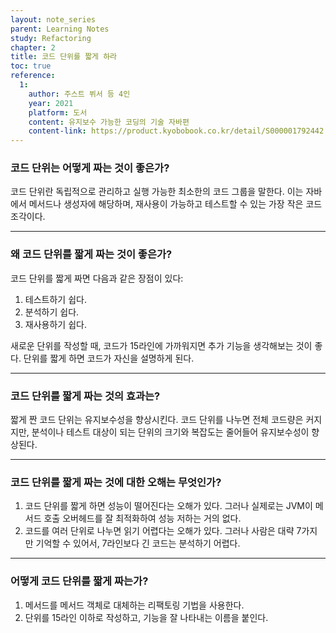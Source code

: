 ```yaml
---
layout: note_series
parent: Learning Notes
study: Refactoring
chapter: 2
title: 코드 단위를 짧게 하라
toc: true
reference:
  1: 
    author: 주스트 뷔서 등 4인
    year: 2021
    platform: 도서
    content: 유지보수 가능한 코딩의 기술 자바편
    content-link: https://product.kyobobook.co.kr/detail/S000001792442
---
```

### 코드 단위는 어떻게 짜는 것이 좋은가?

코드 단위란 독립적으로 관리하고 실행 가능한 최소한의 코드 그룹을 말한다. 이는 자바에서 메서드나 생성자에 해당하며, 재사용이 가능하고 테스트할 수 있는 가장 작은 코드 조각이다.

---

### 왜 코드 단위를 짧게 짜는 것이 좋은가?

코드 단위를 짧게 짜면 다음과 같은 장점이 있다:

1. 테스트하기 쉽다.
2. 분석하기 쉽다.
3. 재사용하기 쉽다.

새로운 단위를 작성할 때, 코드가 15라인에 가까워지면 추가 기능을 생각해보는 것이 좋다. 단위를 짧게 하면 코드가 자신을 설명하게 된다.

---

### 코드 단위를 짧게 짜는 것의 효과는?

짧게 짠 코드 단위는 유지보수성을 향상시킨다. 코드 단위를 나누면 전체 코드량은 커지지만, 분석이나 테스트 대상이 되는 단위의 크기와 복잡도는 줄어들어 유지보수성이 향상된다.

---

### 코드 단위를 짧게 짜는 것에 대한 오해는 무엇인가?

1. 코드 단위를 짧게 하면 성능이 떨어진다는 오해가 있다. 그러나 실제로는 JVM이 메서드 호출 오버헤드를 잘 최적화하여 성능 저하는 거의 없다.
2. 코드를 여러 단위로 나누면 읽기 어렵다는 오해가 있다. 그러나 사람은 대략 7가지만 기억할 수 있어서, 7라인보다 긴 코드는 분석하기 어렵다.

---

### 어떻게 코드 단위를 짧게 짜는가?

1. 메서드를 메서드 객체로 대체하는 리팩토링 기법을 사용한다.
2. 단위를 15라인 이하로 작성하고, 기능을 잘 나타내는 이름을 붙인다.
